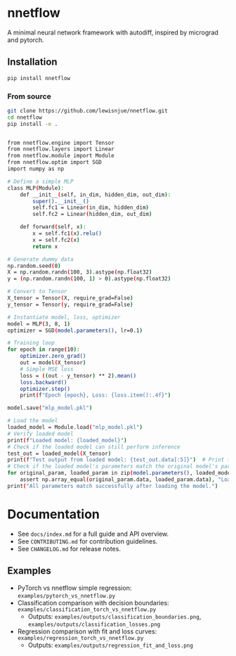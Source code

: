 # nnetflow

A minimal neural network framework with autodiff, inspired by micrograd and pytorch.

## Installation

```bash
pip install nnetflow
```

### From source

```bash
git clone https://github.com/lewisnjue/nnetflow.git
cd nnetflow
pip install -e .
```

```bash

from nnetflow.engine import Tensor
from nnetflow.layers import Linear
from nnetflow.module import Module
from nnetflow.optim import SGD
import numpy as np

# Define a simple MLP
class MLP(Module):
    def __init__(self, in_dim, hidden_dim, out_dim):
        super().__init__()
        self.fc1 = Linear(in_dim, hidden_dim)
        self.fc2 = Linear(hidden_dim, out_dim)

    def forward(self, x):
        x = self.fc1(x).relu()
        x = self.fc2(x)
        return x

# Generate dummy data
np.random.seed(0)
X = np.random.randn(100, 3).astype(np.float32)
y = (np.random.randn(100, 1) > 0).astype(np.float32)

# Convert to Tensor
X_tensor = Tensor(X, require_grad=False)
y_tensor = Tensor(y, require_grad=False)

# Instantiate model, loss, optimizer
model = MLP(3, 8, 1)
optimizer = SGD(model.parameters(), lr=0.1)

# Training loop
for epoch in range(10):
    optimizer.zero_grad()
    out = model(X_tensor)
    # Simple MSE loss
    loss = ((out - y_tensor) ** 2).mean()
    loss.backward()
    optimizer.step()
    print(f"Epoch {epoch}, Loss: {loss.item():.4f}")

model.save("mlp_model.pkl")

# Load the model
loaded_model = Module.load("mlp_model.pkl")
# Verify loaded model
print(f"Loaded model: {loaded_model}")
# Check if the loaded model can still perform inference
test_out = loaded_model(X_tensor)
print(f"Test output from loaded model: {test_out.data[:5]}")  # Print first 5 outputs
# Check if the loaded model's parameters match the original model's parameters
for original_param, loaded_param in zip(model.parameters(), loaded_model.parameters()):
    assert np.array_equal(original_param.data, loaded_param.data), "Loaded parameters do not match original parameters"
print("All parameters match successfully after loading the model.")
```


# Documentation

- See `docs/index.md` for a full guide and API overview.
- See `CONTRIBUTING.md` for contribution guidelines.
- See `CHANGELOG.md` for release notes.

## Examples

- PyTorch vs nnetflow simple regression: `examples/pytorch_vs_nnetflow.py`
- Classification comparison with decision boundaries: `examples/classification_torch_vs_nnetflow.py`
  - Outputs: `examples/outputs/classification_boundaries.png`, `examples/outputs/classification_losses.png`
- Regression comparison with fit and loss curves: `examples/regression_torch_vs_nnetflow.py`
  - Outputs: `examples/outputs/regression_fit_and_loss.png`
